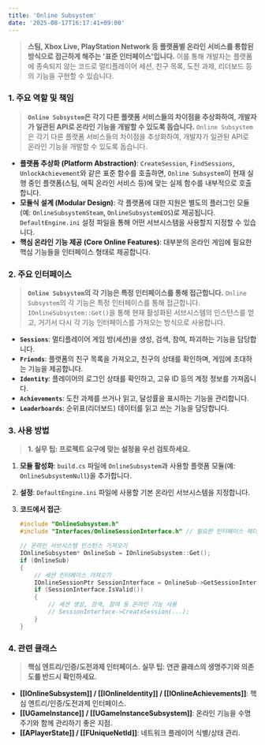 ```yaml
---
title: 'Online Subsystem'
date: '2025-08-17T16:17:41+09:00'
---
```

> **스팀, Xbox Live, PlayStation Network 등 플랫폼별 온라인 서비스를 통합된 방식으로 접근하게 해주는 '표준 인터페이스'입니다.** 이를 통해 개발자는 플랫폼에 종속되지 않는 코드로 멀티플레이어 세션, 친구 목록, 도전 과제, 리더보드 등의 기능을 구현할 수 있습니다.

### **1. 주요 역할 및 책임**
> **`Online Subsystem`은 각기 다른 플랫폼 서비스들의 차이점을 추상화하여, 개발자가 일관된 API로 온라인 기능을 개발할 수 있도록 돕습니다.**
`Online Subsystem`은 각기 다른 플랫폼 서비스들의 차이점을 추상화하여, 개발자가 일관된 API로 온라인 기능을 개발할 수 있도록 돕습니다.
* **플랫폼 추상화 (Platform Abstraction)**:
	`CreateSession`, `FindSessions`, `UnlockAchievement`와 같은 표준 함수를 호출하면, `Online Subsystem`이 현재 실행 중인 플랫폼(스팀, 에픽 온라인 서비스 등)에 맞는 실제 함수를 내부적으로 호출합니다.
* **모듈식 설계 (Modular Design)**:
	각 플랫폼에 대한 지원은 별도의 플러그인 모듈(예: `OnlineSubsystemSteam`, `OnlineSubsystemEOS`)로 제공됩니다. `DefaultEngine.ini` 설정 파일을 통해 어떤 서브시스템을 사용할지 지정할 수 있습니다.
* **핵심 온라인 기능 제공 (Core Online Features)**:
	대부분의 온라인 게임에 필요한 핵심 기능들을 인터페이스 형태로 제공합니다.

### **2. 주요 인터페이스**
> **`Online Subsystem`의 각 기능은 특정 인터페이스를 통해 접근합니다.**
`Online Subsystem`의 각 기능은 특정 인터페이스를 통해 접근합니다. `IOnlineSubsystem::Get()`을 통해 현재 활성화된 서브시스템의 인스턴스를 얻고, 거기서 다시 각 기능 인터페이스를 가져오는 방식으로 사용합니다.
* **`Sessions`**:
	멀티플레이어 게임 방(세션)을 생성, 검색, 참여, 파괴하는 기능을 담당합니다.
* **`Friends`**:
	플랫폼의 친구 목록을 가져오고, 친구의 상태를 확인하며, 게임에 초대하는 기능을 제공합니다.
* **`Identity`**:
	플레이어의 로그인 상태를 확인하고, 고유 ID 등의 계정 정보를 가져옵니다.
* **`Achievements`**:
	도전 과제를 쓰거나 읽고, 달성률을 표시하는 기능을 관리합니다.
* **`Leaderboards`**:
	순위표(리더보드) 데이터를 읽고 쓰는 기능을 담당합니다.

### **3. 사용 방법**
> **1. 실무 팁: 프로젝트 요구에 맞는 설정을 우선 검토하세요.**
1.  **모듈 활성화**:
	`build.cs` 파일에 `OnlineSubsystem`과 사용할 플랫폼 모듈(예: `OnlineSubsystemNull`)을 추가합니다.
2.  **설정**:
	`DefaultEngine.ini` 파일에 사용할 기본 온라인 서브시스템을 지정합니다.
    
3.  **코드에서 접근**:
	```cpp
    #include "OnlineSubsystem.h"
    #include "Interfaces/OnlineSessionInterface.h" // 필요한 인터페이스 헤더 포함
    
    // 온라인 서브시스템 인스턴스 가져오기
    IOnlineSubsystem* OnlineSub = IOnlineSubsystem::Get();
    if (OnlineSub)
    {
        // 세션 인터페이스 가져오기
        IOnlineSessionPtr SessionInterface = OnlineSub->GetSessionInterface();
        if (SessionInterface.IsValid())
        {
            // 세션 생성, 검색, 참여 등 온라인 기능 사용
            // SessionInterface->CreateSession(...);
        }
    }
    ```

### **4. 관련 클래스**
> **핵심 엔트리/인증/도전과제 인터페이스. 실무 팁: 연관 클래스의 생명주기와 의존도를 반드시 확인하세요.**
* **[[IOnlineSubsystem]] / [[IOnlineIdentity]] / [[IOnlineAchievements]]**:
	핵심 엔트리/인증/도전과제 인터페이스.
* **[[UGameInstance]] / [[UGameInstanceSubsystem]]**:
	온라인 기능을 수명주기와 함께 관리하기 좋은 지점.
* **[[APlayerState]] / [[FUniqueNetId]]**:
	네트워크 플레이어 식별/상태 관리.

